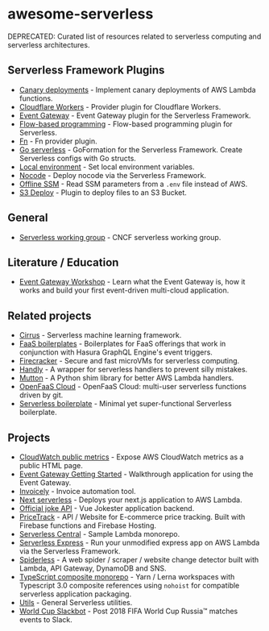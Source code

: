 # awesome-serverless

DEPRECATED: Curated list of resources related to serverless computing and serverless architectures.

## Serverless Framework Plugins

- [Canary deployments](https://github.com/davidgf/serverless-plugin-canary-deployments) - Implement canary deployments of AWS Lambda functions.
- [Cloudflare Workers](https://github.com/cloudflare/serverless-cloudflare-workers) - Provider plugin for Cloudflare Workers.
- [Event Gateway](https://github.com/serverless/serverless-event-gateway-plugin) - Event Gateway plugin for the Serverless Framework.
- [Flow-based programming](https://github.com/p0wl/serverless-fbp) - Flow-based programming plugin for Serverless.
- [Fn](https://github.com/fnproject/serverless-fn) - Fn provider plugin.
- [Go serverless](https://github.com/thepauleh/goserverless) - GoFormation for the Serverless Framework. Create Serverless configs with Go structs.
- [Local environment](https://github.com/piercus/serverless-local-environment) - Set local environment variables.
- [Nocode](https://github.com/ServerlessOpsIO/serverless-nocode) - Deploy nocode via the Serverless Framework.
- [Offline SSM](https://github.com/janders223/serverless-offline-ssm) - Read SSM parameters from a `.env` file instead of AWS.
- [S3 Deploy](https://github.com/funkybob/serverless-s3-deploy) - Plugin to deploy files to an S3 Bucket.

## General

- [Serverless working group](https://github.com/cncf/wg-serverless) - CNCF serverless working group.

## Literature / Education

- [Event Gateway Workshop](https://github.com/serverless/event-gateway-workshop) - Learn what the Event Gateway is, how it works and build your first event-driven multi-cloud application.

## Related projects

- [Cirrus](https://github.com/ucbrise/cirrus) - Serverless machine learning framework.
- [FaaS boilerplates](https://github.com/hasura/cloud-functions-boilerplates) - Boilerplates for FaaS offerings that work in conjunction with Hasura GraphQL Engine's event triggers.
- [Firecracker](https://github.com/firecracker-microvm/firecracker) - Secure and fast microVMs for serverless computing.
- [Handly](https://github.com/harijoe/handly) - A wrapper for serverless handlers to prevent silly mistakes.
- [Mutton](https://github.com/hmngwy/mutton) - A Python shim library for better AWS Lambda handlers.
- [OpenFaaS Cloud](https://github.com/openfaas/openfaas-cloud) - OpenFaaS Cloud: multi-user serverless functions driven by git.
- [Serverless boilerplate](https://github.com/harijoe/serverless-boilerplate) - Minimal yet super-functional Serverless boilerplate.

## Projects

- [CloudWatch public metrics](https://github.com/RafalWilinski/cloudwatch-public-metrics) - Expose AWS CloudWatch metrics as a public HTML page.
- [Event Gateway Getting Started](https://github.com/serverless/event-gateway-getting-started) - Walkthrough application for using the Event Gateway.
- [Invoicely](https://github.com/EwanValentine/invoicely) - Invoice automation tool.
- [Next serverless](https://github.com/cyrilwanner/next-serverless) - Deploys your next.js application to AWS Lambda.
- [Official joke API](https://github.com/15Dkatz/official_joke_api) - Vue Jokester application backend.
- [PriceTrack](https://github.com/duyetdev/pricetrack) - API / Website for E-commerce price tracking. Built with Firebase functions and Firebase Hosting.
- [Serverless Central](https://github.com/zotoio/serverless-central) - Sample Lambda monorepo.
- [Serverless Express](https://github.com/mikestaub/serverless-express) - Run your unmodified express app on AWS Lambda via the Serverless Framework.
- [Spiderless](https://github.com/slashbit/spider-less) - A web spider / scraper / website change detector built with Lambda, API Gateway, DynamoDB and SNS.
- [TypeScript composite monorepo](https://github.com/tommedema/serverless-mono-example) - Yarn / Lerna workspaces with Typescript 3.0 composite references using `nohoist` for compatible serverless application packaging.
- [Utils](https://github.com/serverless/utils) - General Serverless utilities.
- [World Cup Slackbot](https://github.com/phstc/serverless-world-cup-slack-bot) - Post 2018 FIFA World Cup Russia™ matches events to Slack.
